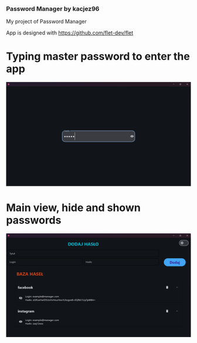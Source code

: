 ### Password Manager by kacjez96
My project of Password Manager

App is designed with https://github.com/flet-dev/flet

# Typing master password to enter the app
![alt text](screenshots/master_password.png)


# Main view, hide and shown passwords
![alt text](screenshots/main_view.png)